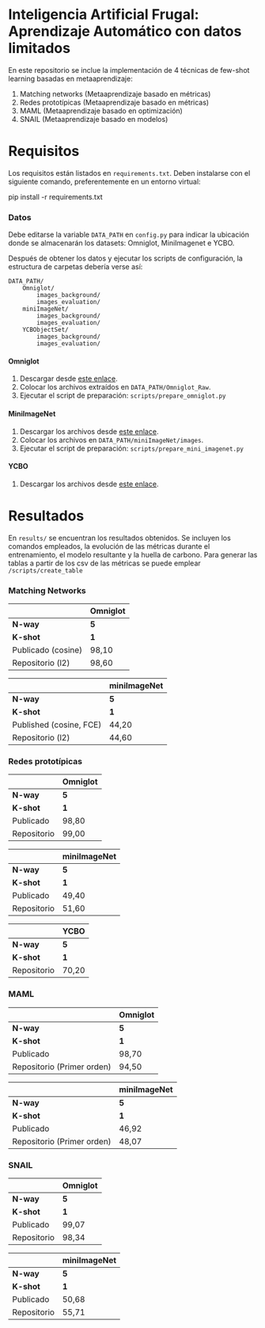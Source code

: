 # Inteligencia Artificial Frugal: Aprendizaje Automático con datos limitados

En este repositorio se inclue la implementación de 4 técnicas de few-shot learning basadas en metaaprendizaje:
1. Matching networks (Metaaprendizaje basado en métricas)
2. Redes prototípicas (Metaaprendizaje basado en métricas)
3. MAML (Metaaprendizaje basado en optimización)
4. SNAIL (Metaaprendizaje basado en modelos)

# Requisitos

Los requisitos están listados en `requirements.txt`. Deben instalarse con el siguiente comando, preferentemente en un entorno virtual:

pip install -r requirements.txt

### Datos

Debe editarse la variable `DATA_PATH` en `config.py` para indicar la ubicación donde se almacenarán los datasets: Omniglot, MiniImagenet e YCBO.

Después de obtener los datos y ejecutar los scripts de configuración, la estructura de carpetas debería verse así:

```
DATA_PATH/
    Omniglot/
        images_background/
        images_evaluation/
    miniImageNet/
        images_background/
        images_evaluation/
    YCBObjectSet/
        images_background/
        images_evaluation/
```


#### Omniglot

1. Descargar desde [este enlace](https://github.com/brendenlake/omniglot/tree/master/python).
2. Colocar los archivos extraídos en `DATA_PATH/Omniglot_Raw`.
3. Ejecutar el script de preparación: `scripts/prepare_omniglot.py`


#### MiniImageNet

1. Descargar los archivos desde [este enlace](https://drive.google.com/file/d/0B3Irx3uQNoBMQ1FlNXJsZUdYWEE/view).
2. Colocar los archivos en `DATA_PATH/miniImageNet/images`.
3. Ejecutar el script de preparación: `scripts/prepare_mini_imagenet.py`

#### YCBO

1. Descargar los archivos desde [este enlace](http://ycb-benchmarks.s3-website-us-east-1.amazonaws.com/).

# Resultados

En `results/` se encuentran los resultados obtenidos. Se incluyen los comandos empleados, la evolución de las métricas durante el entrenamiento, el modelo resultante y la huella de carbono.
Para generar las tablas a partir de los csv de las métricas se puede emplear `/scripts/create_table`

### Matching Networks

|                     | Omniglot|
|---------------------|---------|
| **N-way**           | **5**   |
| **K-shot**          | **1**   |
| Publicado (cosine)  | 98,10   |
| Repositorio (l2)    | 98,60   |

|                        | miniImageNet|
|------------------------|-------------|
| **N-way**              | **5**       |
| **K-shot**             | **1**       |
| Published (cosine, FCE)| 44,20       |
| Repositorio (l2)       | 44,60       |

### Redes prototípicas


|                  | Omniglot |
|------------------|----------|
| **N-way**        | **5**    |
| **K-shot**       | **1**    |
| Publicado        | 98,80    |
| Repositorio      | 99,00    |

|                  | miniImageNet|
|------------------|-------------|
| **N-way**        | **5**       |
| **K-shot**       | **1**       |
| Publicado        | 49,40       |
| Repositorio      | 51,60       |

|                  | YCBO     |
|------------------|----------|
| **N-way**        | **5**    |
| **K-shot**       | **1**    |
| Repositorio      | 70,20    |

### MAML

|                            |   Omniglot  |
|----------------------------|-------------|
| **N-way**                  | **5**       |
| **K-shot**                 | **1**       |
| Publicado                  | 98,70       |
| Repositorio (Primer orden) | 94,50       |

|                            | miniImageNet|
|----------------------------|-------------|
| **N-way**                  | **5**       |
| **K-shot**                 | **1**       |
| Publicado                  | 46,92       |
| Repositorio (Primer orden) | 48,07       |

### SNAIL


|                  | Omniglot |
|------------------|----------|
| **N-way**        | **5**    |
| **K-shot**       | **1**    |
| Publicado        | 99,07    |
| Repositorio      | 98,34    |

|                  | miniImageNet|
|------------------|-------------|
| **N-way**        | **5**       |
| **K-shot**       | **1**       |
| Publicado        | 50,68       |
| Repositorio      | 55,71       |
